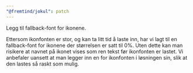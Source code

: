 ```yaml
---
"@fremtind/jokul": patch
---
```


Legg til fallback-font for ikonene.

Ettersom ikonfonten er stor, og kan ta litt tid å laste inn, har vi lagt til en fallback-font for ikonene der størrelsen er satt til 0%. Uten dette kan man risikere at navnet på ikonet vises som ren tekst før ikonfonten er lastet. Vi anbefaler uansett at man legger inn en <link rel="preload"> for ikonfonten i løsningen sin, slik at den lastes så raskt som mulig.

